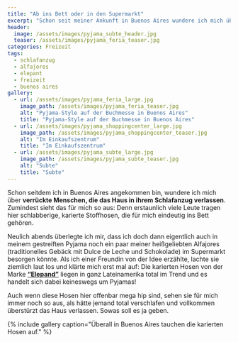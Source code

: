 ```yaml
---
title: "Ab ins Bett oder in den Supermarkt"
excerpt: "Schon seit meiner Ankunft in Buenos Aires wundere ich mich über verrückte Menschen, die das Haus scheinbar überstürtzt in ihrem Schlafanzug verlassen..."
header:
  image: /assets/images/pyjama_subte_header.jpg
  teaser: /assets/images/pyjama_feria_teaser.jpg
categories: Freizeit
tags:
  - schlafanzug
  - alfajores
  - elepant
  - freizeit
  - buenos aires
gallery:
  - url: /assets/images/pyjama_feria_large.jpg
    image_path: /assets/images/pyjama_feria_teaser.jpg
    alt: "Pyjama-Style auf der Buchmesse in Buenos Aires"
    title: "Pyjama-Style auf der Buchmesse in Buenos Aires"
  - url: /assets/images/pyjama_shoppingcenter_large.jpg
    image_path: /assets/images/pyjama_shoppingcenter_teaser.jpg
    alt: "Im Einkaufszentrum"
    title: "Im Einkaufszentrum"
  - url: /assets/images/pyjama_subte_large.jpg
    image_path: /assets/images/pyjama_subte_teaser.jpg
    alt: "Subte"
    title: "Subte"
---
```


Schon seitdem ich in Buenos Aires angekommen bin, wundere ich mich über **verrückte Menschen, die das Haus in ihrem Schlafanzug verlassen**. Zumindest sieht das für mich so aus: Denn erstaunlich viele Leute tragen hier schlabberige, karierte Stoffhosen, die für mich eindeutig ins Bett gehören.

Neulich abends überlegte ich mir, dass ich doch dann eigentlich auch in meinem gestreiften Pyjama noch ein paar meiner heißgeliebten Alfajores (traditionelles Gebäck mit Dulce de Leche und Schokolade) im Supermarkt besorgen könnte. Als ich einer Freundin von der Idee erzählte, lachte sie ziemlich laut los und klärte mich erst mal auf: Die karierten Hosen von der Marke [**“Elepand”**](https://www.elepants.com.ar/mujer?PS=12&O=OrderByReleaseDateDESC)
liegen in ganz Lateinamerika total im Trend und es handelt sich dabei keineswegs um Pyjamas!

Auch wenn diese Hosen hier offenbar mega hip sind, sehen sie für mich immer noch so aus, als hätte jemand total verschlafen und vollkommen überstürzt das Haus verlassen. Sowas soll es ja geben.

{% include gallery caption="Überall in Buenos Aires tauchen die karierten Hosen auf." %}

